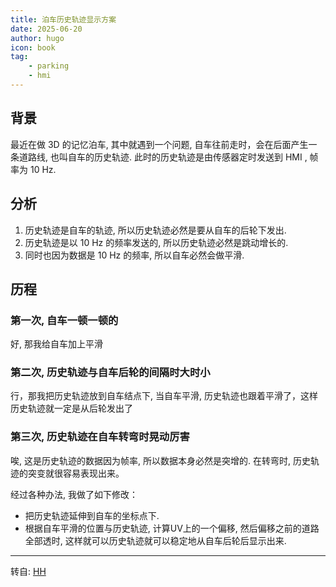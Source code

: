 ```yaml
---
title: 泊车历史轨迹显示方案
date: 2025-06-20
author: hugo
icon: book
tag:
    - parking
    - hmi
---
```


## 背景

最近在做 3D 的记忆泊车, 其中就遇到一个问题, 自车往前走时，会在后面产生一条道路线, 也叫自车的历史轨迹.
此时的历史轨迹是由传感器定时发送到 HMI , 帧率为 10 Hz.

## 分析

1. 历史轨迹是自车的轨迹, 所以历史轨迹必然是要从自车的后轮下发出.
2. 历史轨迹是以 10 Hz 的频率发送的, 所以历史轨迹必然是跳动增长的.
3. 同时也因为数据是 10 Hz 的频率, 所以自车必然会做平滑.

## 历程

### 第一次, 自车一顿一顿的
好, 那我给自车加上平滑

### 第二次, 历史轨迹与自车后轮的间隔时大时小
行，那我把历史轨迹放到自车结点下, 当自车平滑, 历史轨迹也跟着平滑了，这样历史轨迹就一定是从后轮发出了

### 第三次, 历史轨迹在自车转弯时晃动厉害
唉, 这是历史轨迹的数据因为帧率, 所以数据本身必然是突增的. 在转弯时, 历史轨迹的突变就很容易表现出来。

经过各种办法, 我做了如下修改：

* 把历史轨迹延伸到自车的坐标点下.
* 根据自车平滑的位置与历史轨迹, 计算UV上的一个偏移, 然后偏移之前的道路全部透时, 这样就可以历史轨迹就可以稳定地从自车后轮后显示出来.

---
转自: [HH](http://www.hugohuang.xyz/)

